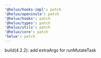 ```yaml
---
'@helux/hooks-impl': patch
'@helux/openinula': patch
'@helux/hooks': patch
'@helux/types': patch
'@helux/utils': patch
'@helux/core': patch
'helux': patch
---
```


build(4.2.2): add extraArgs for runMutateTask
